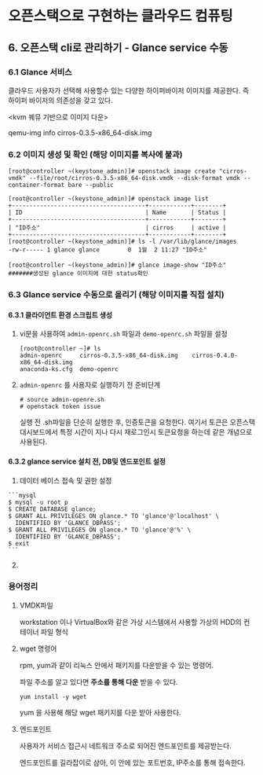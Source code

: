 # 오픈스택으로 구현하는 클라우드 컴퓨팅

## 6. 오픈스택 cli로 관리하기 - Glance service 수동 

### 6.1 Glance 서비스

클라우드 사용자가 선택해 사용할수 있는 다양한 하이퍼바이저 이미지를 제공한다. 즉 하이퍼 바이저의 의존성을 갖고 있다. 

<kvm 퀘뮤 기반으로 이미지 다운>

qemu-img info cirros-0.3.5-x86_64-disk.img



### 6.2 이미지 생성 및 확인 (해당 이미지를 복사에 불과)

```shell
[root@controller ~(keystone_admin)]# openstack image create "cirros-vmdk" --file/root/cirros-0.3.5-x86_64-disk.vmdk --disk-format vmdk --container-format bare --public

[root@controller ~(keystone_admin)]# openstack image list
+--------------------------------------+------------+--------+
| ID                                   | Name       | Status |
+--------------------------------------+------------+--------+
| "ID주소"                              | cirros     | active |
+--------------------------------------+------------+--------+
[root@controller ~(keystone_admin)]# ls -l /var/lib/glance/images
-rw-r----- 1 glance glance        0  1월  2 11:27 "ID주소"

[root@controller ~(keystone_admin)]# glance image-show "ID주소"
#######생성된 glance 이미지에 대한 status확인
```



### 6.3 Glance service 수동으로 올리기 (해당 이미지를 직접 설치)

#### 6.3.1 클라이언트 환경 스크립트 생성

 1. vi문을 사용하여 `admin-openrc.sh` 파일과 `demo-openrc.sh` 파일을 설정

    ```
    [root@controller ~]# ls
    admin-openrc     cirros-0.3.5-x86_64-disk.img    cirros-0.4.0-x86_64-disk.img
    anaconda-ks.cfg  demo-openrc
    ```

 2. `admin-openrc` 를 사용자로 실행하기 전 준비단계

    ```
    # source admin-openre.sh
    # openstack token issue
    ```

    실행 전 .sh파일을 단순히 실행한 후, 인증토큰을 요청한다.  여기서 토큰은 오픈스택 대시보드에서 특정 시간이 지나 다시 재로그인시 토큰요청을 하는데 같은 개념으로 사용된다.

#### 6.3.2 glance service 설치 전, DB및 엔드포인트 설정

 1.  데이터 베이스 접속 및 권한 설정

    ```mysql
    $ mysql -u root p
    $ CREATE DATABASE glance;
    $ GRANT ALL PRIVILEGES ON glance.* TO 'glance'@'localhost' \
      IDENTIFIED BY 'GLANCE_DBPASS';
    $ GRANT ALL PRIVILEGES ON glance.* TO 'glance'@'%' \
      IDENTIFIED BY 'GLANCE_DBPASS';
    $ exit
    ```

 2. 



### 용어정리

1. VMDK파일

   workstation 이나 VirtualBox와 같은 가상 시스템에서 사용할 가상의 HDD의 컨테이너 파일 형식

2. wget 명령어

   rpm, yum과 같이 리눅스 안에서 패키지를 다운받을 수 있는 명령어.

   파일 주소를 알고 있다면 **주소를 통해 다운** 받을 수 있다.

   ```
   yum install -y wget
   ```

   yum 을 사용해 해당 wget 패키지를 다운 받아 사용한다.

 3. 엔드포인트

    사용자가 서비스 접근시 네트워크 주소로 되어진 엔드포인트를 제공받는다. 

    엔드포인트를 길라잡이로 삼아, 이 안에 있는 포트번호, IP주소를 통해 접속한다.